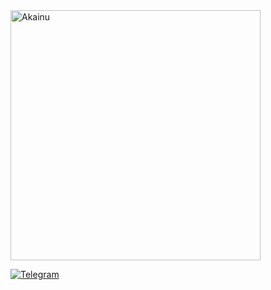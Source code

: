 <img src="https://preview.redd.it/strongest-character-akainu-beats-its-just-an-excuse-to-v0-mxrs12lbzcgb1.jpg?width=1080&crop=smart&auto=webp&s=db60a5b492625b0c721dab3b44ce75fe8e8ffff8" alt="Akainu" width="400">

<p align="left">
  <a href="https://t.me/STRONGEST_MARINE" target="_blank">
    <img src="https://img.shields.io/badge/Telegram-@STRONGEST_MARINE-2CA5E0?style=for-the-badge&logo=telegram&logoColor=white" alt="Telegram">
  </a>
</p>
